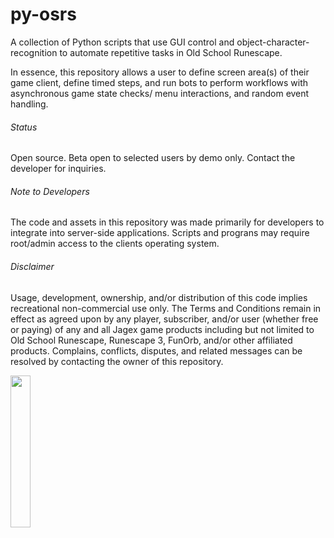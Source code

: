 # py-osrs
A collection of Python scripts that use GUI control and object-character-recognition to automate repetitive tasks in Old School Runescape.

In essence, this repository allows a user to define screen area(s) of their game client, define timed steps, and run bots to perform workflows with asynchronous game state checks/ menu interactions, and random event handling.

###### Status
Open source. Beta open to selected users by demo only. Contact the developer for inquiries.

###### Note to Developers
The code and assets in this repository was made primarily for developers to integrate into server-side applications. 
Scripts and prograns may require root/admin access to the clients operating system.


###### Disclaimer
Usage, development, ownership, and/or distribution of this code implies recreational non-commercial use only. The Terms and Conditions remain in effect as agreed upon by any player, subscriber, and/or user (whether free or paying) of any and all Jagex game products including but not limited to Old School Runescape, Runescape 3, FunOrb, and/or other affiliated products. Complains, conflicts, disputes, and related messages can be resolved by contacting the owner of this repository.   


<img src="https://cdn.britannica.com/65/216665-050-A83A782E/Sisyphus-Titian-1548-49-Prado-Museum-Madrid.jpg"
     alt=" "
     style="float: left; margin-right: 10px;" 
     width="25%" height="25%"/>
